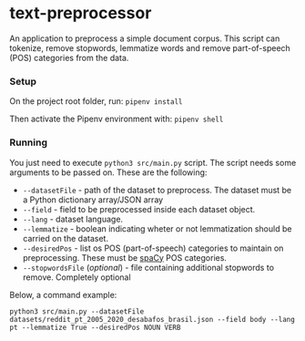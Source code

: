 # text-preprocessor
An application to preprocess a simple document corpus. This script can tokenize, remove stopwords, lemmatize words and remove part-of-speech (POS) categories from the data.

### Setup
On the project root folder, run:
```pipenv install```

Then activate the Pipenv environment with: ```pipenv shell```

### Running
You just need to execute ```python3 src/main.py``` script. The script needs some arguments to be passed on. These are the following:

* ```--datasetFile``` - path of the dataset to preprocess. The dataset must be a Python dictionary array/JSON array
* ```--field``` - field to be preprocessed inside each dataset object.
* ```--lang``` - dataset language.
* ```--lemmatize``` - boolean indicating wheter or not lemmatization should be carried on the dataset.
* ```--desiredPos``` - list os POS (part-of-speech) categories to maintain on preprocessing. These must be [spaCy](https://spacy.io) POS categories.
* ```--stopwordsFile``` (*optional*) - file containing additional stopwords to remove. Completely optional

Below, a command example:

```python3 src/main.py --datasetFile datasets/reddit_pt_2005_2020_desabafos_brasil.json --field body --lang pt --lemmatize True --desiredPos NOUN VERB```
